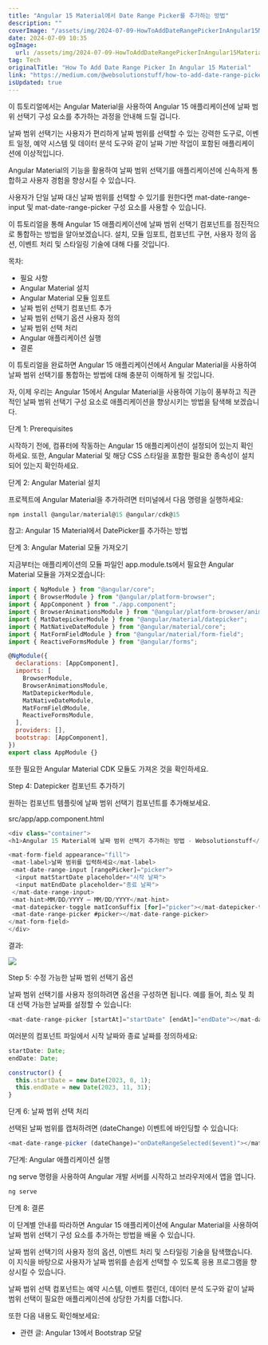 ```yaml
---
title: "Angular 15 Material에서 Date Range Picker를 추가하는 방법"
description: ""
coverImage: "/assets/img/2024-07-09-HowToAddDateRangePickerInAngular15Material_0.png"
date: 2024-07-09 10:35
ogImage:
  url: /assets/img/2024-07-09-HowToAddDateRangePickerInAngular15Material_0.png
tag: Tech
originalTitle: "How To Add Date Range Picker In Angular 15 Material"
link: "https://medium.com/@websolutionstuff/how-to-add-date-range-picker-in-angular-15-material-3596ff0f9033"
isUpdated: true
---
```


이 튜토리얼에서는 Angular Material을 사용하여 Angular 15 애플리케이션에 날짜 범위 선택기 구성 요소를 추가하는 과정을 안내해 드릴 겁니다.

날짜 범위 선택기는 사용자가 편리하게 날짜 범위를 선택할 수 있는 강력한 도구로, 이벤트 일정, 예약 시스템 및 데이터 분석 도구와 같이 날짜 기반 작업이 포함된 애플리케이션에 이상적입니다.

Angular Material의 기능을 활용하여 날짜 범위 선택기를 애플리케이션에 신속하게 통합하고 사용자 경험을 향상시킬 수 있습니다.

사용자가 단일 날짜 대신 날짜 범위를 선택할 수 있기를 원한다면 mat-date-range-input 및 mat-date-range-picker 구성 요소를 사용할 수 있습니다.

<div class="content-ad"></div>

이 튜토리얼을 통해 Angular 15 애플리케이션에 날짜 범위 선택기 컴포넌트를 점진적으로 통합하는 방법을 알아보겠습니다. 설치, 모듈 임포트, 컴포넌트 구현, 사용자 정의 옵션, 이벤트 처리 및 스타일링 기술에 대해 다룰 것입니다.

목차:

- 필요 사항
- Angular Material 설치
- Angular Material 모듈 임포트
- 날짜 범위 선택기 컴포넌트 추가
- 날짜 범위 선택기 옵션 사용자 정의
- 날짜 범위 선택 처리
- Angular 애플리케이션 실행
- 결론

이 튜토리얼을 완료하면 Angular 15 애플리케이션에서 Angular Material을 사용하여 날짜 범위 선택기를 통합하는 방법에 대해 충분히 이해하게 될 것입니다.

<div class="content-ad"></div>

자, 이제 우리는 Angular 15에서 Angular Material을 사용하여 기능이 풍부하고 직관적인 날짜 범위 선택기 구성 요소로 애플리케이션을 향상시키는 방법을 탐색해 보겠습니다.

단계 1: Prerequisites

시작하기 전에, 컴퓨터에 작동하는 Angular 15 애플리케이션이 설정되어 있는지 확인하세요. 또한, Angular Material 및 해당 CSS 스타일을 포함한 필요한 종속성이 설치되어 있는지 확인하세요.

단계 2: Angular Material 설치

<div class="content-ad"></div>

프로젝트에 Angular Material을 추가하려면 터미널에서 다음 명령을 실행하세요:

```js
npm install @angular/material@15 @angular/cdk@15
```

참고: Angular 15 Material에서 DatePicker를 추가하는 방법

단계 3: Angular Material 모듈 가져오기

<div class="content-ad"></div>

지금부터는 애플리케이션의 모듈 파일인 app.module.ts에서 필요한 Angular Material 모듈을 가져오겠습니다:

```js
import { NgModule } from "@angular/core";
import { BrowserModule } from "@angular/platform-browser";
import { AppComponent } from "./app.component";
import { BrowserAnimationsModule } from "@angular/platform-browser/animations";
import { MatDatepickerModule } from "@angular/material/datepicker";
import { MatNativeDateModule } from "@angular/material/core";
import { MatFormFieldModule } from "@angular/material/form-field";
import { ReactiveFormsModule } from "@angular/forms";

@NgModule({
  declarations: [AppComponent],
  imports: [
    BrowserModule,
    BrowserAnimationsModule,
    MatDatepickerModule,
    MatNativeDateModule,
    MatFormFieldModule,
    ReactiveFormsModule,
  ],
  providers: [],
  bootstrap: [AppComponent],
})
export class AppModule {}
```

또한 필요한 Angular Material CDK 모듈도 가져온 것을 확인하세요.

Step 4: Datepicker 컴포넌트 추가하기

<div class="content-ad"></div>

원하는 컴포넌트 템플릿에 날짜 범위 선택기 컴포넌트를 추가해보세요.

src/app/app.component.html

```js
<div class="container">
<h1>Angular 15 Material에 날짜 범위 선택기 추가하는 방법 - Websolutionstuff</h1>

<mat-form-field appearance="fill">
 <mat-label>날짜 범위를 입력하세요</mat-label>
 <mat-date-range-input [rangePicker]="picker">
  <input matStartDate placeholder="시작 날짜">
  <input matEndDate placeholder="종료 날짜">
 </mat-date-range-input>
 <mat-hint>MM/DD/YYYY – MM/DD/YYYY</mat-hint>
 <mat-datepicker-toggle matIconSuffix [for]="picker"></mat-datepicker-toggle>
 <mat-date-range-picker #picker></mat-date-range-picker>
</mat-form-field>
</div>
```

결과:

<div class="content-ad"></div>

<img src="/assets/img/2024-07-09-HowToAddDateRangePickerInAngular15Material_0.png" />

Step 5: 수정 가능한 날짜 범위 선택기 옵션

날짜 범위 선택기를 사용자 정의하려면 옵션을 구성하면 됩니다. 예를 들어, 최소 및 최대 선택 가능한 날짜를 설정할 수 있습니다:

```js
<mat-date-range-picker [startAt]="startDate" [endAt]="endDate"></mat-date-range-picker>
```

<div class="content-ad"></div>

여러분의 컴포넌트 파일에서 시작 날짜와 종료 날짜를 정의하세요:

```js
startDate: Date;
endDate: Date;
```

```js
constructor() {
  this.startDate = new Date(2023, 0, 1);
  this.endDate = new Date(2023, 11, 31);
}
```

단계 6: 날짜 범위 선택 처리

<div class="content-ad"></div>

선택된 날짜 범위를 캡처하려면 (dateChange) 이벤트에 바인딩할 수 있습니다:

```js
<mat-date-range-picker (dateChange)="onDateRangeSelected($event)"></mat-date-range-picker>
```

7단계: Angular 애플리케이션 실행

ng serve 명령을 사용하여 Angular 개발 서버를 시작하고 브라우저에서 앱을 엽니다.

<div class="content-ad"></div>

```js
ng serve
```

단계 8: 결론

이 단계별 안내를 따라하면 Angular 15 애플리케이션에 Angular Material을 사용하여 날짜 범위 선택기 구성 요소를 추가하는 방법을 배울 수 있습니다.

날짜 범위 선택기의 사용자 정의 옵션, 이벤트 처리 및 스타일링 기술을 탐색했습니다. 이 지식을 바탕으로 사용자가 날짜 범위를 손쉽게 선택할 수 있도록 응용 프로그램을 향상시킬 수 있습니다.

<div class="content-ad"></div>

날짜 범위 선택 컴포넌트는 예약 시스템, 이벤트 캘린더, 데이터 분석 도구와 같이 날짜 범위 선택이 필요한 애플리케이션에 상당한 가치를 더합니다.

또한 다음 내용도 확인해보세요:

- 관련 글: Angular 13에서 Bootstrap 모달
